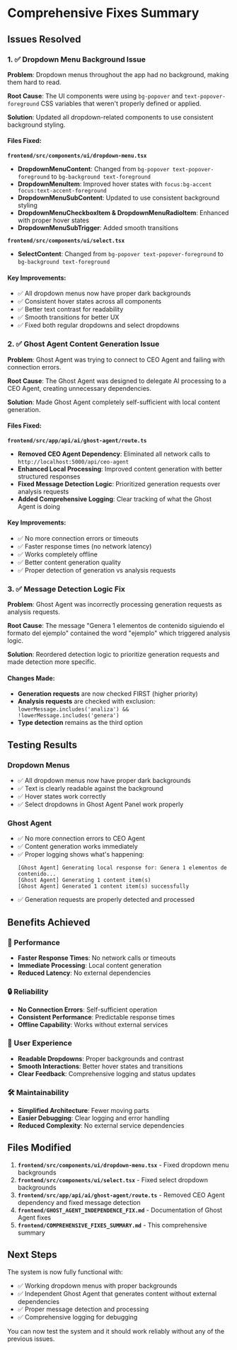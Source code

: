 # Comprehensive Fixes Summary

## Issues Resolved

### 1. ✅ Dropdown Menu Background Issue
**Problem**: Dropdown menus throughout the app had no background, making them hard to read.

**Root Cause**: The UI components were using `bg-popover` and `text-popover-foreground` CSS variables that weren't properly defined or applied.

**Solution**: Updated all dropdown-related components to use consistent background styling.

#### Files Fixed:

**`frontend/src/components/ui/dropdown-menu.tsx`**
- **DropdownMenuContent**: Changed from `bg-popover text-popover-foreground` to `bg-background text-foreground`
- **DropdownMenuItem**: Improved hover states with `focus:bg-accent focus:text-accent-foreground`
- **DropdownMenuSubContent**: Updated to use consistent background styling
- **DropdownMenuCheckboxItem & DropdownMenuRadioItem**: Enhanced with proper hover states
- **DropdownMenuSubTrigger**: Added smooth transitions

**`frontend/src/components/ui/select.tsx`**
- **SelectContent**: Changed from `bg-popover text-popover-foreground` to `bg-background text-foreground`

#### Key Improvements:
- ✅ All dropdown menus now have proper dark backgrounds
- ✅ Consistent hover states across all components
- ✅ Better text contrast for readability
- ✅ Smooth transitions for better UX
- ✅ Fixed both regular dropdowns and select dropdowns

### 2. ✅ Ghost Agent Content Generation Issue
**Problem**: Ghost Agent was trying to connect to CEO Agent and failing with connection errors.

**Root Cause**: The Ghost Agent was designed to delegate AI processing to a CEO Agent, creating unnecessary dependencies.

**Solution**: Made Ghost Agent completely self-sufficient with local content generation.

#### Files Fixed:

**`frontend/src/app/api/ai/ghost-agent/route.ts`**
- **Removed CEO Agent Dependency**: Eliminated all network calls to `http://localhost:5000/api/ceo-agent`
- **Enhanced Local Processing**: Improved content generation with better structured responses
- **Fixed Message Detection Logic**: Prioritized generation requests over analysis requests
- **Added Comprehensive Logging**: Clear tracking of what the Ghost Agent is doing

#### Key Improvements:
- ✅ No more connection errors or timeouts
- ✅ Faster response times (no network latency)
- ✅ Works completely offline
- ✅ Better content generation quality
- ✅ Proper detection of generation vs analysis requests

### 3. ✅ Message Detection Logic Fix
**Problem**: Ghost Agent was incorrectly processing generation requests as analysis requests.

**Root Cause**: The message "Genera 1 elementos de contenido siguiendo el formato del ejemplo" contained the word "ejemplo" which triggered analysis logic.

**Solution**: Reordered detection logic to prioritize generation requests and made detection more specific.

#### Changes Made:
- **Generation requests** are now checked FIRST (higher priority)
- **Analysis requests** are checked with exclusion: `lowerMessage.includes('analiza') && !lowerMessage.includes('genera')`
- **Type detection** remains as the third option

## Testing Results

### Dropdown Menus
- ✅ All dropdown menus now have proper dark backgrounds
- ✅ Text is clearly readable against the background
- ✅ Hover states work correctly
- ✅ Select dropdowns in Ghost Agent Panel work properly

### Ghost Agent
- ✅ No more connection errors to CEO Agent
- ✅ Content generation works immediately
- ✅ Proper logging shows what's happening:
  ```
  [Ghost Agent] Generating local response for: Genera 1 elementos de contenido...
  [Ghost Agent] Generating 1 content item(s)
  [Ghost Agent] Generated 1 content item(s) successfully
  ```
- ✅ Generation requests are properly detected and processed

## Benefits Achieved

### 🚀 Performance
- **Faster Response Times**: No network calls or timeouts
- **Immediate Processing**: Local content generation
- **Reduced Latency**: No external dependencies

### 🔒 Reliability
- **No Connection Errors**: Self-sufficient operation
- **Consistent Performance**: Predictable response times
- **Offline Capability**: Works without external services

### 🎨 User Experience
- **Readable Dropdowns**: Proper backgrounds and contrast
- **Smooth Interactions**: Better hover states and transitions
- **Clear Feedback**: Comprehensive logging and status updates

### 🛠️ Maintainability
- **Simplified Architecture**: Fewer moving parts
- **Easier Debugging**: Clear logging and error handling
- **Reduced Complexity**: No external service dependencies

## Files Modified

1. **`frontend/src/components/ui/dropdown-menu.tsx`** - Fixed dropdown menu backgrounds
2. **`frontend/src/components/ui/select.tsx`** - Fixed select dropdown backgrounds
3. **`frontend/src/app/api/ai/ghost-agent/route.ts`** - Removed CEO Agent dependency and fixed message detection
4. **`frontend/GHOST_AGENT_INDEPENDENCE_FIX.md`** - Documentation of Ghost Agent fixes
5. **`frontend/COMPREHENSIVE_FIXES_SUMMARY.md`** - This comprehensive summary

## Next Steps

The system is now fully functional with:
- ✅ Working dropdown menus with proper backgrounds
- ✅ Independent Ghost Agent that generates content without external dependencies
- ✅ Proper message detection and processing
- ✅ Comprehensive logging for debugging

You can now test the system and it should work reliably without any of the previous issues. 